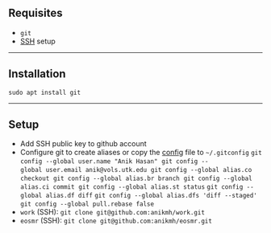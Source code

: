 ## Requisites 
- `git` 
- [SSH](./ssh.md) setup
___
## Installation
`sudo apt install git` 
___
## Setup  
 - Add SSH public key to github account
 - Configure git to create aliases or copy the [config](https://github.com/anikmh/wd/blob/main/.gitconfig) file to `~/.gitconfig` 
   `git config --global user.name "Anik Hasan"` 
   `git config --global user.email anik@vols.utk.edu` 
   `git config --global alias.co checkout` 
   `git config --global alias.br branch` 
   `git config --global alias.ci commit` 
   `git config --global alias.st status` 
   `git config --global alias.df diff` 
   `git config --global alias.dfs 'diff --staged'` 
   `git config --global pull.rebase false` 
 - `work` (SSH): `git clone git@github.com:anikmh/work.git` 
 - `eosmr` (SSH): `git clone git@github.com:anikmh/eosmr.git` 